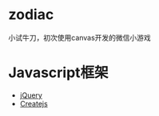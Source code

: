 # zodiac
小试牛刀，初次使用canvas开发的微信小游戏


# Javascript框架
* [jQuery](http://jquery.com/)
* [Createjs](http://www.createjs.com/)